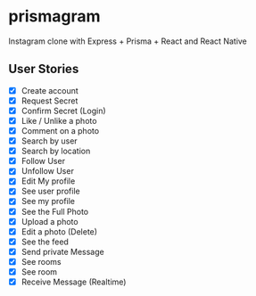 # prismagram
Instagram clone with Express + Prisma + React and React Native


## User Stories

- [x] Create account
- [x] Request Secret
- [x] Confirm Secret (Login)
- [x] Like / Unlike a photo
- [x] Comment on a photo
- [x] Search by user
- [x] Search by location
- [x] Follow User
- [x] Unfollow User
- [x] Edit My profile
- [x] See user profile
- [x] See my profile
- [x] See the Full Photo
- [x] Upload a photo
- [x] Edit a photo (Delete)
- [x] See the feed
- [x] Send private Message
- [x] See rooms
- [x] See room
- [x] Receive Message (Realtime)